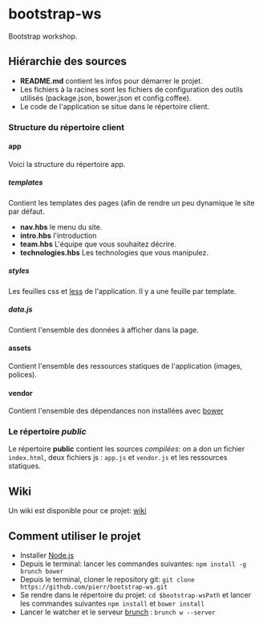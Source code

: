 bootstrap-ws
============

Bootstrap workshop.

## Hiérarchie des sources

- **README.md** contient les infos pour démarrer le projet.
- Les fichiers à la racines sont les fichiers de configuration des outils utilisés (package.json, bower.json et config.coffee).
- Le code de l'application se situe dans le répertoire client.

### Structure du répertoire client

#### app

Voici la structure du répertoire app.
##### templates

Contient les templates des pages (afin de rendre un peu dynamique le site par défaut.
- **nav.hbs** le menu du site.
- **intro.hbs** l'introduction
- **team.hbs** L'équipe que vous souhaitez décrire.
- **technologies.hbs** Les technologies que vous manipulez.

##### styles

Les feuilles css et [less](http://lesscss.org/) de l'application.
Il y a une feuille par template.

##### data.js
Contient l'ensemble des données à afficher dans la page.

#### assets
Contient l'ensemble des ressources statiques de l'application (images, polices).

#### vendor
Contient l'ensemble des dépendances non installées avec [bower](bower.io)

### Le répertoire _public_
Le répertoire **public** contient les sources _compilées_: on a don un fichier `index.html`, deux fichiers js : `app.js` et `vendor.js` et les ressources statiques.


## Wiki

Un wiki est disponible pour ce projet: [wiki](https://github.com/pierr/bootstrap-ws/wiki)

## Comment utiliser le projet

- Installer [Node.js](http://nodejs.org)
- Depuis le terminal: lancer les commandes suivantes: `npm install -g brunch bower`
- Depuis le terminal, cloner le repository git: `git clone https://github.com/pierr/bootstrap-ws.git`
- Se rendre dans le répertoire du projet: `cd $bootstrap-wsPath` et lancer les commandes suivantes `npm install` et `bower install`
- Lancer le watcher et le serveur [brunch](http://brunch.io) : `brunch w --server`

